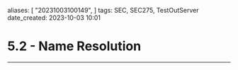 

aliases: [ "20231003100149",  ]
tags: SEC, SEC275, TestOutServer
date_created: 2023-10-03 10:01

# 5.2 - Name Resolution
---